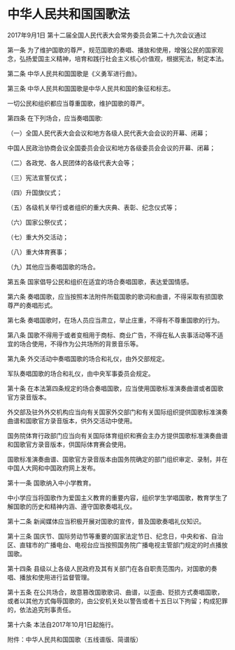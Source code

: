 # 中华人民共和国国歌法

2017年9月1日 第十二届全国人民代表大会常务委员会第二十九次会议通过

<!-- INFO END -->

第一条 为了维护国歌的尊严，规范国歌的奏唱、播放和使用，增强公民的国家观念，弘扬爱国主义精神，培育和践行社会主义核心价值观，根据宪法，制定本法。

第二条 中华人民共和国国歌是《义勇军进行曲》。

第三条 中华人民共和国国歌是中华人民共和国的象征和标志。

一切公民和组织都应当尊重国歌，维护国歌的尊严。

第四条 在下列场合，应当奏唱国歌:

（一）全国人民代表大会会议和地方各级人民代表大会会议的开幕、闭幕；

中国人民政治协商会议全国委员会会议和地方各级委员会会议的开幕、闭幕；

（二）各政党、各人民团体的各级代表大会等；

（三）宪法宣誓仪式；

（四）升国旗仪式；

（五）各级机关举行或者组织的重大庆典、表彰、纪念仪式等；

（六）国家公祭仪式；

（七）重大外交活动；

（八）重大体育赛事；

（九）其他应当奏唱国歌的场合。

第五条 国家倡导公民和组织在适宜的场合奏唱国歌，表达爱国情感。

第六条 奏唱国歌，应当按照本法附件所载国歌的歌词和曲谱，不得采取有损国歌尊严的奏唱形式。

第七条 奏唱国歌时，在场人员应当肃立，举止庄重，不得有不尊重国歌的行为。

第八条 国歌不得用于或者变相用于商标、商业广告，不得在私人丧事活动等不适宜的场合使用，不得作为公共场所的背景音乐等。

第九条 外交活动中奏唱国歌的场合和礼仪，由外交部规定。

军队奏唱国歌的场合和礼仪，由中央军事委员会规定。

第十条 在本法第四条规定的场合奏唱国歌，应当使用国歌标准演奏曲谱或者国歌官方录音版本。

外交部及驻外外交机构应当向有关国家外交部门和有关国际组织提供国歌标准演奏曲谱和国歌官方录音版本，供外交活动中使用。

国务院体育行政部门应当向有关国际体育组织和赛会主办方提供国歌标准演奏曲谱和国歌官方录音版本，供国际体育赛会使用。

国歌标准演奏曲谱、国歌官方录音版本由国务院确定的部门组织审定、录制，并在中国人大网和中国政府网上发布。

第十一条 国歌纳入中小学教育。

中小学应当将国歌作为爱国主义教育的重要内容，组织学生学唱国歌，教育学生了解国歌的历史和精神内涵、遵守国歌奏唱礼仪。

第十二条 新闻媒体应当积极开展对国歌的宣传，普及国歌奏唱礼仪知识。

第十三条 国庆节、国际劳动节等重要的国家法定节日、纪念日，中央和省、自治区、直辖市的广播电台、电视台应当按照国务院广播电视主管部门规定的时点播放国歌。

第十四条 县级以上各级人民政府及其有关部门在各自职责范围内，对国歌的奏唱、播放和使用进行监督管理。

第十五条 在公共场合，故意篡改国歌歌词、曲谱，以歪曲、贬损方式奏唱国歌，或者以其他方式侮辱国歌的，由公安机关处以警告或者十五日以下拘留；构成犯罪的，依法追究刑事责任。

第十六条 本法自2017年10月1日起施行。

附件：中华人民共和国国歌（五线谱版、简谱版）